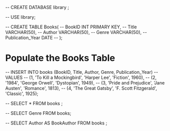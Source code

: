 -- CREATE DATABASE library ;

-- USE library;

-- CREATE TABLE Books(
-- BookID INT PRIMARY KEY,
-- Title VARCHAR(50),
-- Author VARCHAR(50),
-- Genre VARCHAR(50),
-- Publication_Year DATE
-- );

# Populate the Books Table
-- INSERT INTO books (BookID, Title, Author, Genre, Publication_Year) 
-- VALUES 
-- (1, 'To Kill a Mockingbird', 'Harper Lee', 'Fiction', 1960),
-- (2, '1984', 'George Orwell', 'Dystopian', 1949),
-- (3, 'Pride and Prejudice', 'Jane Austen', 'Romance', 1813),
-- (4, 'The Great Gatsby', 'F. Scott Fitzgerald', 'Classic', 1925);

-- SELECT * FROM books ;

-- SELECT Genre FROM books;

-- SELECT Author AS BookAuthor FROM books ;